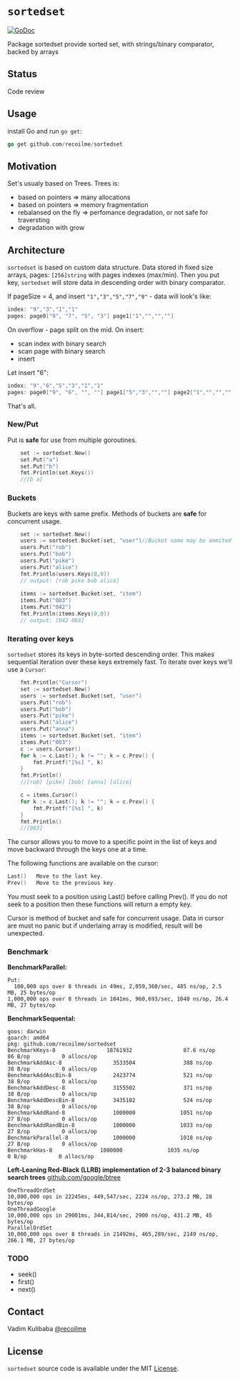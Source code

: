 # `sortedset`

[![GoDoc](https://godoc.org/github.com/recoilme/sortedset?status.svg)](https://godoc.org/github.com/recoilme/sortedset)

Package sortedset provide sorted set, with strings/binary comparator, backed by arrays

## Status

Code review

## Usage

install Go and run ```go get```:

```go
go get github.com/recoilme/sortedset
```

## Motivation

Set's usualy based on Trees. Trees is:

- based on pointers => many allocations
- based on pointers => memory fragmentation
- rebalansed on the fly => perfomance degradation, or not safe for traversting
- degradation with grow

## Architecture

`sortedset` is based on custom data structure. Data stored ih fixed size arrays, pages: ```[256]string``` with pages indexes (max/min). Then you put key, `sortedset` will store data in descending order with binary comparator.

If pageSize = 4, and insert ```"1","3","5","7","9"``` -  data will look's like:

```go
index: "9","3","1","1"
pages: page0["9", "7", "5", "3"] page1["1","","",""]
```

On overflow - page split on the mid.
On insert: 
 - scan index with binary search
 - scan page with binary search
 - insert

Let insert "6":

```go
index: "9","6","5","3","1","1"
pages: page0["9", "6", "", ""] page1["5","3","",""] page2["1","","",""]
```

That's all. 

### New/Put

Put is **safe** for use from multiple goroutines.

```go
	set := sortedset.New()
	set.Put("a")
	set.Put("b")
	fmt.Println(set.Keys())
	//[b a]
```

### Buckets

Buckets are keys with same prefix. Methods of buckets are **safe** for concurrent usage.

```go
	set := sortedset.New()
	users := sortedset.Bucket(set, "user")//Bucket name may be ommited
	users.Put("rob")
	users.Put("bob")
	users.Put("pike")
	users.Put("alice")
	fmt.Println(users.Keys(0,0))
	// output: [rob pike bob alice]
    
	items := sortedset.Bucket(set, "item")
	items.Put("003")
	items.Put("042")
	fmt.Println(items.Keys(0,0))
	// output: [042 003]
```

### Iterating over keys

`sortedset` stores its keys in byte-sorted descending order. This makes sequential iteration over these keys extremely fast. To iterate over keys we'll use a `Cursor`:

```go
	fmt.Println("Cursor")
	set := sortedset.New()
	users := sortedset.Bucket(set, "user")
	users.Put("rob")
	users.Put("bob")
	users.Put("pike")
	users.Put("alice")
	users.Put("anna")
	items := sortedset.Bucket(set, "item")
	items.Put("003")
	c := users.Cursor()
	for k := c.Last(); k != ""; k = c.Prev() {
		fmt.Printf("[%s] ", k)
	}
	fmt.Println()
	//[rob] [pike] [bob] [anna] [alice]

	c = items.Cursor()
	for k := c.Last(); k != ""; k = c.Prev() {
		fmt.Printf("[%s] ", k)
	}
	fmt.Println()
	//[003]
```

The cursor allows you to move to a specific point in the list of keys and move backward through the keys one at a time.

The following functions are available on the cursor:

```go
Last()   Move to the last key.
Prev()   Move to the previous key.
```

You must seek to a position using Last() before calling Prev(). If you do not seek to a position then these functions will return a empty key.

Cursor is method of bucket and safe for concurrent usage. Data in cursor are must no panic but if underlaing array is modified, result will be unexpected.

### Benchmark

**BenchmarkParallel:**
```
Put: 
  100,000 ops over 8 threads in 49ms, 2,059,360/sec, 485 ns/op, 2.5 MB, 25 bytes/op
1,000,000 ops over 8 threads in 1041ms, 960,693/sec, 1040 ns/op, 26.4 MB, 27 bytes/op
```

**BenchmarkSequental:**
```
goos: darwin
goarch: amd64
pkg: github.com/recoilme/sortedset
BenchmarkKeys-8                18761932                87.6 ns/op            86 B/op          0 allocs/op
BenchmarkAddAsc-8                3533504               388 ns/op              38 B/op          0 allocs/op
BenchmarkAddAscBin-8             2423774               521 ns/op              38 B/op          0 allocs/op
BenchmarkAddDesc-8               3155502               371 ns/op              38 B/op          0 allocs/op
BenchmarkAddDescBin-8            3435102               524 ns/op              38 B/op          0 allocs/op
BenchmarkAddRand-8               1000000              1051 ns/op              27 B/op          0 allocs/op
BenchmarkAddRandBin-8            1000000              1033 ns/op              27 B/op          0 allocs/op
BenchmarkParallel-8              1000000              1018 ns/op              27 B/op          0 allocs/op
BenchmarkHas-8           	 1000000              1035 ns/op               0 B/op          0 allocs/op
```

**Left-Leaning Red-Black (LLRB) implementation of 2-3 balanced binary search trees**
[github.com/google/btree](github.com/google/btree)

```
OneThreadOrdSet
10,000,000 ops in 22245ms, 449,547/sec, 2224 ns/op, 273.2 MB, 28 bytes/op
OneThreadGoogle
10,000,000 ops in 29001ms, 344,814/sec, 2900 ns/op, 431.2 MB, 45 bytes/op
ParallelOrdSet
10,000,000 ops over 8 threads in 21492ms, 465,289/sec, 2149 ns/op, 266.1 MB, 27 bytes/op
```

### TODO

 - seek()
 - first()
 - next()

## Contact

Vadim Kulibaba [@recoilme](http://t.me/recoilme)

## License

`sortedset` source code is available under the MIT [License](/LICENSE).
